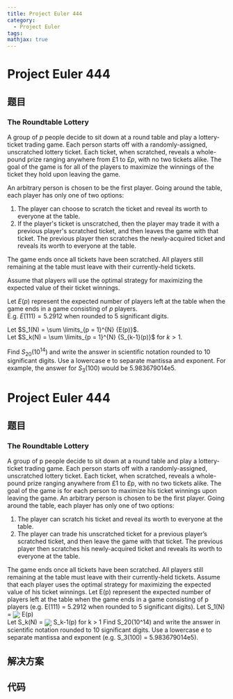 ```yaml
---
title: Project Euler 444
category:
  - Project Euler
tags:
mathjax: true
---
```

<escape><!-- more --></escape>
    
# Project Euler 444
## 题目
### The Roundtable Lottery


A group of $p$ people decide to sit down at a round table and play a lottery-ticket trading game. Each person starts off with a randomly-assigned, unscratched lottery ticket. Each ticket, when scratched, reveals a whole-pound prize ranging anywhere from £1 to £$p$, with no two tickets alike. The goal of the game is for all of the players to maximize the winnings of the ticket they hold upon leaving the game.

An arbitrary person is chosen to be the first player. Going around the table, each player has only one of two options:

<ol><li>The player can choose to scratch the ticket and reveal its worth to everyone at the table.</li>
<li>If the player's ticket is unscratched, then the player may trade it with a previous player's scratched ticket, and then leaves the game with that ticket. The previous player then scratches the newly-acquired ticket and reveals its worth to everyone at the table.</li>
</ol>The game ends once all tickets have been scratched. All players still remaining at the table must leave with their currently-held tickets.

Assume that players will use the optimal strategy for maximizing the expected value of their ticket winnings.

Let $E(p)$ represent the expected number of players left at the table when the game ends in a game consisting of $p$ players.<br />
E.g. $E(111) = 5.2912$ when rounded to 5 significant digits.

Let $S_1(N) = \sum \limits_{p = 1}^{N} {E(p)}$.<br />
Let $S_k(N) = \sum \limits_{p = 1}^{N} {S_{k-1}(p)}$ for $k \gt 1$.

Find $S_{20}(10^{14})$ and write the answer in scientific notation rounded to 10 significant digits. Use a lowercase e to separate mantissa and exponent. For example, the answer for $S_3(100)$ would be 5.983679014e5.


# Project Euler 444
## 题目
### The Roundtable Lottery

A group of p people decide to sit down at a round table and play a lottery-ticket trading game. Each person starts off with a randomly-assigned, unscratched lottery ticket. Each ticket, when scratched, reveals a whole-pound prize ranging anywhere from £1 to £p, with no two tickets alike. The goal of the game is for each person to maximize his ticket winnings upon leaving the game.
An arbitrary person is chosen to be the first player. Going around the table, each player has only one of two options:
<ol>
<li>The player can scratch his ticket and reveal its worth to everyone at the table.</li>
<li>The player can trade his unscratched ticket for a previous player’s scratched ticket, and then leave the game with that ticket. The previous player then scratches his newly-acquired ticket and reveals its worth to everyone at the table.</li>
</ol>
The game ends once all tickets have been scratched. All players still remaining at the table must leave with their currently-held tickets.
Assume that each player uses the optimal strategy for maximizing the expected value of his ticket winnings. 
Let E(p) represent the expected number of players left at the table when the game ends in a game consisting of p players (e.g. E(111)&nbsp;=&nbsp;5.2912 when rounded to 5 significant digits).
Let S_1(N) = <img style="vertical-align:middle" src="https://projecteuler.net/project/images/p444_sum.png"> E(p)<br>Let S_k(N) = <img style="vertical-align:middle" src="https://projecteuler.net/project/images/p444_sum.png"> S_k-1(p) for k > 1
Find S_20(10^14) and write the answer in scientific notation rounded to 10 significant digits. Use a lowercase e to separate mantissa and exponent (e.g. S_3(100) = 5.983679014e5).


## 解决方案


## 代码


